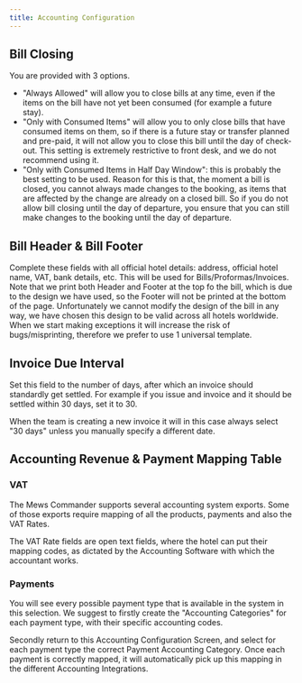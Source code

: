 ```yaml
---
title: Accounting Configuration
---
```


## Bill Closing

You are provided with 3 options.

 - "Always Allowed" will allow you to close bills at any time, even if the items on the bill have not yet been consumed (for example a future stay).
 - "Only with Consumed Items" will allow you to only close bills that have consumed items on them, so if there is a future stay or transfer planned and pre-paid, it will not allow you to close this bill until the day of check-out. This setting is extremely restrictive to front desk, and we do not recommend using it.
 - "Only with Consumed Items in Half Day Window": this is probably the best setting to be used. Reason for this is that, the moment a bill is closed, you cannot always made changes to the booking, as items that are affected by the change are already on a closed bill. So if you do not allow bill closing until the day of departure, you ensure that you can still make changes to the booking until the day of departure.
 
## Bill Header & Bill Footer

Complete these fields with all official hotel details: address, official hotel name, VAT, bank details, etc. This will be used for Bills/Proformas/Invoices. Note that we print both Header and Footer at the top fo the bill, which is due to the design we have used, so the Footer will not be printed at the bottom of the page.
Unfortunately we cannot modify the design of the bill in any way, we have chosen this design to be valid across all hotels worldwide. When we start making exceptions it will increase the risk of bugs/misprinting, therefore we prefer to use 1 universal template.

## Invoice Due Interval

Set this field to the number of days, after which an invoice should standardly get settled. For example if you issue and invoice and it should be settled within 30 days, set it to 30. 

When the team is creating a new invoice it will in this case always select "30 days" unless you manually specify a different date.

## Accounting Revenue & Payment Mapping Table

### VAT

The Mews Commander supports several accounting system exports. Some of those exports require mapping of all the products, payments and also the VAT Rates.

The VAT Rate fields are open text fields, where the hotel can put their mapping codes, as dictated by the Accounting Software with which the accountant works.

### Payments

You will see every possible payment type that is available in the system in this selection. We suggest to firstly create the "Accounting Categories" for each payment type, with their specific accounting codes. 

Secondly return to this Accounting Configuration Screen, and select for each payment type the correct Payment Accounting Category. Once each payment is correctly mapped, it will automatically pick up this mapping in the different Accounting Integrations.
